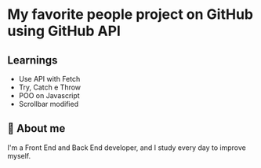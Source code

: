 
#  My favorite people project on GitHub using GitHub API




## Learnings


- Use API with Fetch
- Try, Catch e Throw
- POO on Javascript
- Scrollbar modified


## 🚀 About me
I'm a Front End and Back End developer, and I study every day to improve myself.